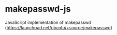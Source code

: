 makepasswd-js
=============

JavaScript implementation of makepasswd (https://launchpad.net/ubuntu/+source/makepasswd)
